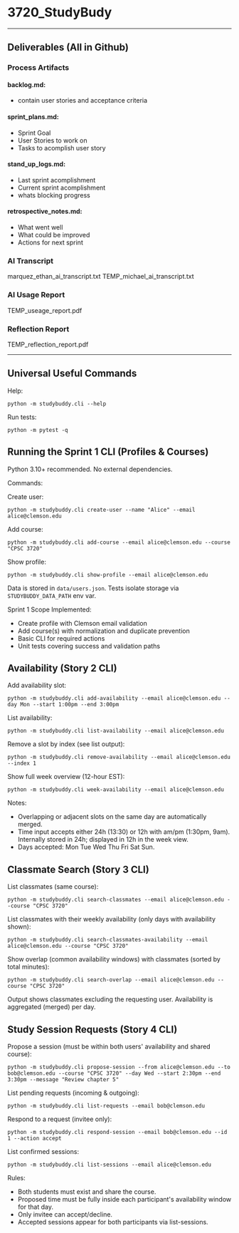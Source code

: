 # 3720_StudyBudy

---

## Deliverables (All in Github) 

### Process Artifacts
#### backlog.md: 
- contain user stories and acceptance criteria

#### sprint_plans.md:
- Sprint Goal
- User Stories to work on
- Tasks to acomplish user story

#### stand_up_logs.md:
- Last sprint acomplishment
- Current sprint acomplishment
- whats blocking progress


#### retrospective_notes.md:
- What went well
- What could be improved
- Actions for next sprint

### AI Transcript 
marquez_ethan_ai_transcript.txt
TEMP_michael_ai_transcript.txt

### AI Usage Report
TEMP_useage_report.pdf

### Reflection Report
TEMP_reflection_report.pdf

---

## Universal Useful Commands
Help:
```
python -m studybuddy.cli --help
```

Run tests:
```
python -m pytest -q
```

## Running the Sprint 1 CLI (Profiles & Courses)

Python 3.10+ recommended. No external dependencies.

Commands:

Create user:
```
python -m studybuddy.cli create-user --name "Alice" --email alice@clemson.edu
```

Add course:
```
python -m studybuddy.cli add-course --email alice@clemson.edu --course "CPSC 3720"
```

Show profile:
```
python -m studybuddy.cli show-profile --email alice@clemson.edu
```

Data is stored in `data/users.json`. Tests isolate storage via `STUDYBUDDY_DATA_PATH` env var.

Sprint 1 Scope Implemented:
- Create profile with Clemson email validation
- Add course(s) with normalization and duplicate prevention
- Basic CLI for required actions
- Unit tests covering success and validation paths

## Availability (Story 2 CLI)

Add availability slot:
```
python -m studybuddy.cli add-availability --email alice@clemson.edu --day Mon --start 1:00pm --end 3:00pm
```

List availability:
```
python -m studybuddy.cli list-availability --email alice@clemson.edu
```

Remove a slot by index (see list output):
```
python -m studybuddy.cli remove-availability --email alice@clemson.edu --index 1
```

Show full week overview (12-hour EST):
```
python -m studybuddy.cli week-availability --email alice@clemson.edu
```

Notes:
- Overlapping or adjacent slots on the same day are automatically merged.
- Time input accepts either 24h (13:30) or 12h with am/pm (1:30pm, 9am). Internally stored in 24h; displayed in 12h in the week view.
- Days accepted: Mon Tue Wed Thu Fri Sat Sun.

## Classmate Search (Story 3 CLI)

List classmates (same course):
```
python -m studybuddy.cli search-classmates --email alice@clemson.edu --course "CPSC 3720"
```

List classmates with their weekly availability (only days with availability shown):
```
python -m studybuddy.cli search-classmates-availability --email alice@clemson.edu --course "CPSC 3720"
```

Show overlap (common availability windows) with classmates (sorted by total minutes):
```
python -m studybuddy.cli search-overlap --email alice@clemson.edu --course "CPSC 3720"
```

Output shows classmates excluding the requesting user. Availability is aggregated (merged) per day.

## Study Session Requests (Story 4 CLI)

Propose a session (must be within both users' availability and shared course):
```
python -m studybuddy.cli propose-session --from alice@clemson.edu --to bob@clemson.edu --course "CPSC 3720" --day Wed --start 2:30pm --end 3:30pm --message "Review chapter 5"
```

List pending requests (incoming & outgoing):
```
python -m studybuddy.cli list-requests --email bob@clemson.edu
```

Respond to a request (invitee only):
```
python -m studybuddy.cli respond-session --email bob@clemson.edu --id 1 --action accept
```

List confirmed sessions:
```
python -m studybuddy.cli list-sessions --email alice@clemson.edu
```

Rules:
- Both students must exist and share the course.
- Proposed time must be fully inside each participant's availability window for that day.
- Only invitee can accept/decline.
- Accepted sessions appear for both participants via list-sessions.

